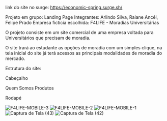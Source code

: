 link do site no surge: https://economic-spring.surge.sh/

Projeto em grupo: Landing Page
Integrantes: Arlindo Silva, Raiane Ancél, Felipe Prado
Empresa fictícia escolhida: F4LIFE - Moradias Universitárias

O projeto consiste em um site comercial de uma empresa voltada para Universitários que precisam de moradia.

O site trará ao estudante as opções de moradia com um simples clique, na tela inicial do site já terá acessos as principais modalidades de moradia do mercado.

Estrutura do site:

Cabeçalho

  Quem Somos
  Produtos
 
Rodapé

![F4LIFE-MOBILE-3](https://user-images.githubusercontent.com/104537653/172020144-60f6b46c-21f8-47ea-b6ed-410eaaaf5643.png)
![F4LIFE-MOBILE-2](https://user-images.githubusercontent.com/104537653/172020145-e12a5d1b-4397-46c3-b525-63f44c053e19.png)
![F4LIFE-MOBILE-1](https://user-images.githubusercontent.com/104537653/172020146-912a8599-57b3-4fe1-8bb7-37267266f854.png)
![Captura de Tela (43)](https://user-images.githubusercontent.com/104537653/172020147-74badbf0-5f04-48de-b43a-609d7b865bce.png)
![Captura de Tela (42)](https://user-images.githubusercontent.com/104537653/172020149-cc9611d1-a9ec-4b40-a515-7c52a2d1f438.png)
